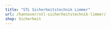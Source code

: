 ```yaml
---
title: "STL Sicherheitstechnik Limmer"
url: /hannover/stl-sicherheitstechnik-limmer/
shop: Sicherheit
---
```

